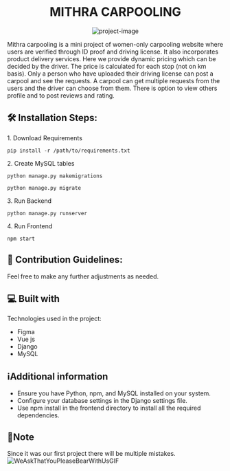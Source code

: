 <h1 align="center" id="title">MITHRA CARPOOLING</h1>

<p align="center"><img src="https://socialify.git.ci/Teena-vithayathil/Mithra-Carpooling/image?font=Rokkitt&amp;name=1&amp;pattern=Solid&amp;theme=Light" alt="project-image"></p>

<p id="description">Mithra carpooling is a mini project of women-only carpooling website where users are verified through ID proof and driving license. It also incorporates product delivery services. Here we provide dynamic pricing which can be decided by the driver. The price is calculated for each stop (not on km basis). Only a person who have uploaded their driving license can post a carpool and see the requests. A carpool can get multiple requests from the users and the driver can choose from them. There is option to view others profile and to post reviews and rating.</p>


<h2>🛠️ Installation Steps:</h2>

<p>1. Download Requirements</p>

```
pip install -r /path/to/requirements.txt
```

<p>2. Create MySQL tables</p>

```
python manage.py makemigrations 
```
```
python manage.py migrate
```

<p>3. Run Backend</p>

```
python manage.py runserver
```

<p>4. Run Frontend</p>

```
npm start
```

<h2>🍰 Contribution Guidelines:</h2>

Feel free to make any further adjustments as needed.

  
  
<h2>💻 Built with</h2>

Technologies used in the project:

*   Figma
*   Vue js
*   Django
*   MySQL

<h2>ℹ️Additional information</h2>

*  Ensure you have Python, npm, and MySQL installed on your system.
*  Configure your database settings in the Django settings file.
*  Use npm install in the frontend directory to install all the required dependencies.

<h2>📓Note</h2>

Since it was our first project there will be multiple mistakes.
![WeAskThatYouPleaseBearWithUsGIF](https://github.com/user-attachments/assets/a795d02c-0511-4e44-b4ec-b0aeb3b7fb57)
